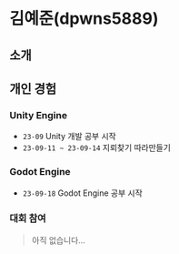 # 김예준(dpwns5889)

## 소개

## 개인 경험
### Unity Engine
- `23-09` Unity 개발 공부 시작
- `23-09-11 ~ 23-09-14` 지뢰찾기 따라만들기
### Godot Engine
- `23-09-18` Godot Engine 공부 시작
### 대회 참여
> 아직 없습니다...
